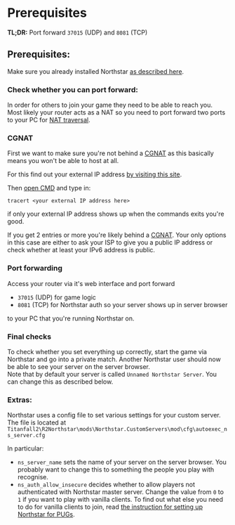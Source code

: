 # Prerequisites

**TL;DR:** Port forward `37015` (UDP) and `8081` (TCP)

## Prerequisites:

Make sure you already installed Northstar [as described here](../installing-northstar/basic-setup.md).

### Check whether you can port forward:

In order for others to join your game they need to be able to reach you. Most likely your router acts as a NAT so you need to port forward two ports to your PC for [NAT traversal](https://en.wikipedia.org/wiki/NAT\_traversal).

### CGNAT

First we want to make sure you're not behind a [CGNAT](https://en.wikipedia.org/wiki/Carrier-grade\_NAT) as this basically means you won't be able to host at all.

For this find out your external IP address [by visiting this site](https://www.whatsmyip.org).

Then [open CMD](https://www.lifewire.com/how-to-open-command-prompt-2618089#toc-open-command-prompt-in-windows-10) and type in:

```
tracert <your external IP address here>
```

if only your external IP address shows up when the commands exits you're good.

If you get 2 entries or more you're likely behind a [CGNAT](https://en.wikipedia.org/wiki/Carrier-grade\_NAT). Your only options in this case are either to ask your ISP to give you a public IP address or check whether at least your IPv6 address is public.

### Port forwarding

Access your router via it's web interface and port forward

* `37015` (UDP) for game logic
* `8081` (TCP) for Northstar auth so your server shows up in server browser

to your PC that you're running Northstar on.

### Final checks

To check whether you set everything up correctly, start the game via Northstar and go into a private match. Another Northstar user should now be able to see your server on the server browser.\
Note that by default your server is called `Unnamed Northstar Server`. You can change this as described below.

### Extras:

Northstar uses a config file to set various settings for your custom server. The file is located at `Titanfall2\R2Northstar\mods\Northstar.CustomServers\mod\cfg\autoexec_ns_server.cfg`

In particular:

* `ns_server_name` sets the name of your server on the server browser. You probably want to change this to something the people you play with recognise.
* `ns_auth_allow_insecure` decides whether to allow players not authenticated with Northstar master server. Change the value from `0` to `1` if you want to play with vanilla clients. To find out what else you need to do for vanilla clients to join, read [the instruction for setting up Northstar for PUGs](Northstar-PUGs-Setup/).
